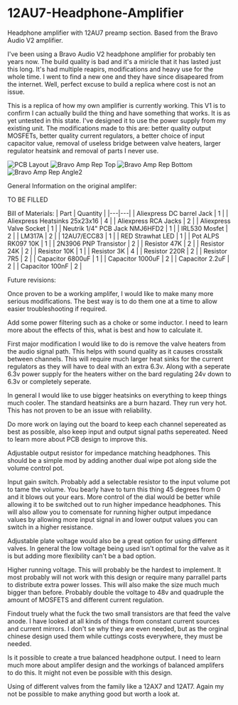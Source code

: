 # 12AU7-Headphone-Amplifier
Headphone amplifier with 12AU7 preamp section. Based from the Bravo Audio V2 amplifier.

I've been using a Bravo Audio V2 headphone amplifier for probably ten years now. The build quality is bad and it's a miricle that it has lasted just this long. It's had multiple reapirs, modifications and heavy use for the whole time. I went to find a new one and they have since disapeared from the internet. Well, perfect excuse to build a replica where cost is not an issue.

This is a replica of how my own amplifier is currently working. This V1 is to confirm I can actually build the thing and have something that works. It is as yet untested in this state. I've designed it to use the power supply from my existing unit. The modifications made to this are: better quality output MOSFETs, better quality current regulators, a better choice of input capacitor value, removal of useless bridge between valve heaters, larger regulator heatsink and removal of parts I never use.

![PCB Layout](https://github.com/sillyhatday/12AU7-Headphone-Amplifier/assets/65309612/d4de6558-2ef3-41cd-b668-5a8d6f326350)
![Bravo Amp Rep Top](https://github.com/sillyhatday/12AU7-Headphone-Amplifier/assets/65309612/d68e6092-f0fb-495e-a719-ad50b6a6dc84)
![Bravo Amp Rep Bottom](https://github.com/sillyhatday/12AU7-Headphone-Amplifier/assets/65309612/eceb9893-a6e5-479f-bf10-6b5299db69b0)
![Bravo Amp Rep Angle2](https://github.com/sillyhatday/12AU7-Headphone-Amplifier/assets/65309612/711ed6f2-f39f-495b-8bcb-1b95dfd24dcc)


General Information on the original amplifer:

TO BE FILLED

Bill of Materials:
| Part | Quantity |
|---|---|
| Aliexpress DC barrel Jack | 1 |
| Aliexpress Heatsinks 25x23x16 | 4 |
| Aliexpress RCA Jacks | 2 |
| Aliexpress Valve Socket | 1 |
| Neutrik 1/4" PCB Jack NMJ6HFD2 | 1 |
| IRL530 Mosfet | 2 |
| LM317A | 2 |
| 12AU7/ECC83 | 1 |
| RED Strawhat LED | 1 |
| Pot ALPS RK097 10K | 1 |
| 2N3906 PNP Transistor | 2 |
| Resistor 47K | 2 |
| Resistor 24K | 2 |
| Resistor 10K | 1 |
| Resistor 3K | 4 |
| Resistor 220R | 2 |
| Resistor 7R5 | 2 |
| Capacitor 6800uF | 1 |
| Capacitor 1000uF | 2 |
| Capacitor 2.2uF | 2 |
| Capacitor 100nF | 2 |

Future revisions:

Once proven to be a working amplifer, I would like to make many more serious modifications. The best way is to do them one at a time to allow easier troubleshooting if required.

Add some power filtering such as a choke or some inductor. I need to learn more about the effects of this, what is best and how to calculate it.

First major modification I would like to do is remove the valve heaters from the audio signal path. This helps with sound quality as it causes crosstalk between channels. This will require much larger heat sinks for the current regulators as they will have to deal with an extra 6.3v. Along with a seperate 6.3v power supply for the heaters wither on the bard regulating 24v down to 6.3v or completely seperate.

In general I would like to use bigger heatsinks on everything to keep things much cooler. The standard heatsinks are a burn hazard. They run very hot. This has not proven to be an issue with reliability.

Do more work on laying out the board to keep each channel sepereated as best as possible, also keep input and output signal paths sepereated. Need to learn more about PCB design to improve this.

Adjustable output resistor for impedance matching headphones. This should be a simple mod by adding another dual wipe pot along side the volume control pot.

Input gain switch. Probably add a selectable resistor to the input volume pot to tame the volume. You bearly have to turn this thing 45 degrees from 0 and it blows out your ears. More control of the dial would be better while allowing it to be switched out to run higher impedance headphones. This will also allow you to comensate for running higher output impedance values by allowing more input signal in and lower output values you can switch in a higher resistance.

Adjustable plate voltage would also be a great option for using different valves. In general the low voltage being used isn't optimal for the valve as it is but adding more flexibility can't be a bad option.

Higher running voltage. This will probably be the hardest to implement. It most probably will not work with this design or require many parrallel parts to distribute extra power losses. This will also make the size much much bigger than before. Probably double the voltage to 48v and quadruple the amount of MOSFETS and different current regulation.

Findout truely what the fuck the two small transistors are that feed the valve anode. I have looked at all kinds of things from constant current sources and current mirrors. I don't se why they are even needed, but as the orginal chinese design used them while cuttings costs everywhere, they must be needed.

Is it possible to create a true balanced headphone output. I need to learn much more about amplifer design and the workings of balanced amplifers to do this. It might not even be possible with this design.

Using of different valves from the family like a 12AX7 and 12AT7. Again my not be possible to make anything good but worth a look at.
